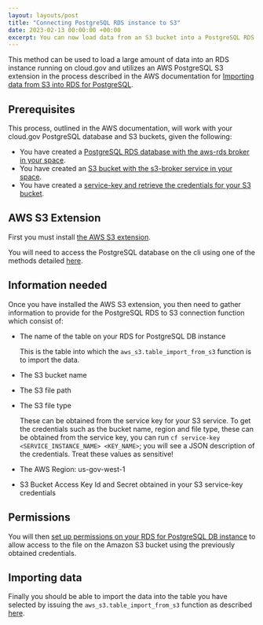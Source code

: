 ```yaml
---
layout: layouts/post
title: "Connecting PostgreSQL RDS instance to S3"
date: 2023-02-13 00:00:00 +00:00
excerpt: You can now load data from an S3 bucket into a PostgreSQL RDS instance.
---
```


This method can be used to load a large amount of data into an RDS instance running on cloud.gov and utilizes an AWS PostgreSQL S3 extension in the process described in the AWS documentation for [Importing data from S3 into RDS for PostgreSQL](https://docs.aws.amazon.com/AmazonRDS/latest/UserGuide/USER_PostgreSQL.S3Import.html).

## Prerequisites

This process, outlined in the AWS documentation, will work with your cloud.gov PostgreSQL database and S3 buckets, given the following:

* You have created a [PostgreSQL RDS database with the aws-rds broker in your space](https://cloud.gov/docs/services/relational-database/#create-an-instance).
* You have created an [S3 bucket with the s3-broker service in your space](https://cloud.gov/docs/services/s3/#how-to-create-an-instance).
* You have created a [service-key and retrieve the credentials for your S3 bucket](https://cloud.gov/docs/services/s3/#interacting-with-your-s3-bucket-from-outside-cloudgov).

## AWS S3 Extension
First you must install [the AWS S3 extension](https://docs.aws.amazon.com/AmazonRDS/latest/UserGuide/USER_PostgreSQL.S3Import.html#USER_PostgreSQL.S3Import.InstallExtension). 

You will need to access the PostgreSQL database on the cli using one of the methods detailed [here](https://cloud.gov/docs/services/relational-database/#access-the-data-in-the-database).

## Information needed

Once you have installed the AWS S3 extension, you then need to gather information to provide for the PostgreSQL RDS to S3 connection function which consist of:

* The name of the table on your RDS for PostgreSQL DB instance

  This is the table into which the `aws_s3.table_import_from_s3` function is to import the data.

* The S3 bucket name
* The S3 file path
* The S3 file type
  
  These can be obtained from the service key for your S3 service. To get the credentials such as the bucket name, region and file type, these can be obtained from the service key, you can run `cf service-key <SERVICE_INSTANCE_NAME> <KEY_NAME>`; you will see a JSON description of the credentials. Treat these values as sensitive!
  
* The AWS Region: us-gov-west-1

* S3 Bucket Access Key Id and Secret obtained in your S3 service-key credentials

## Permissions

You will then [set up permissions on your RDS for PostgreSQL DB instance](https://docs.aws.amazon.com/AmazonRDS/latest/UserGuide/USER_PostgreSQL.S3Import.html#USER_PostgreSQL.S3Import.Credentials) to allow access to the file on the Amazon S3 bucket using the previously obtained credentials.

## Importing data

Finally you should be able to import the data into the table you have selected by issuing the `aws_s3.table_import_from_s3` function as described [here](https://docs.aws.amazon.com/AmazonRDS/latest/UserGuide/USER_PostgreSQL.S3Import.html#USER_PostgreSQL.S3Import.FileFormats).
